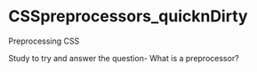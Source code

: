 # CSSpreprocessors_quicknDirty
Preprocessing CSS

Study to try and answer the question- What is a preprocessor?
